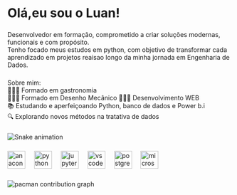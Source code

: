 <h1 align="left">Olá,eu sou o Luan!</h1>

###

<p align="left">Desenvolvedor em formação, comprometido a criar soluções modernas, funcionais e com propósito.<br>Tenho focado meus estudos em python, com objetivo de transformar cada aprendizado em projetos reaisao longo da minha jornada em Engenharia de Dados.</p>

###

<p align="left">Sobre mim:<br>🧑🏼‍🍳 Formado em gastronomia<br>👨🏼‍💻 Formado em Desenho Mecânico 👨🏼‍💻  Desenvolvimento WEB<br>📚 Estudando e aperfeiçoando Python, banco de dados e Power b.i<br>🔍 Explorando novos métodos na tratativa de dados</p>

###

<img src="https://raw.githubusercontent.com/LuanMoraes-lab/LuanMoraes-lab/output/snake.svg" alt="Snake animation" />

###

<div align="left">
  <img src="https://cdn.jsdelivr.net/gh/devicons/devicon/icons/anaconda/anaconda-original.svg" height="40" alt="anaconda logo"  />
  <img width="12" />
  <img src="https://cdn.jsdelivr.net/gh/devicons/devicon/icons/python/python-original.svg" height="40" alt="python logo"  />
  <img width="12" />
  <img src="https://cdn.jsdelivr.net/gh/devicons/devicon/icons/jupyter/jupyter-original.svg" height="40" alt="jupyter logo"  />
  <img width="12" />
  <img src="https://cdn.jsdelivr.net/gh/devicons/devicon/icons/vscode/vscode-original.svg" height="40" alt="vscode logo"  />
  <img width="12" />
  <img src="https://cdn.jsdelivr.net/gh/devicons/devicon/icons/postgresql/postgresql-original.svg" height="40" alt="postgresql logo"  />
  <img width="12" />
  <img src="https://cdn.jsdelivr.net/gh/devicons/devicon/icons/microsoftsqlserver/microsoftsqlserver-plain.svg" height="40" alt="microsoftsqlserver logo"  />
</div>

###

<picture>
  <source media="(prefers-color-scheme: dark)" srcset="https://raw.githubusercontent.com/LuanMoraes-lab/LuanMoraes-lab/output/pacman-contribution-graph-dark.svg">
  <source media="(prefers-color-scheme: light)" srcset="https://raw.githubusercontent.com/LuanMoraes-lab/LuanMoraes-lab/output/pacman-contribution-graph.svg">
  <img alt="pacman contribution graph" src="https://raw.githubusercontent.com/LuanMoraes-lab/LuanMoraes-lab/output/pacman-contribution-graph.svg">
</picture>

###
